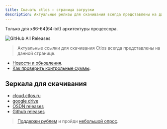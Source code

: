 ```yaml
---
title: Скачать ctlos — страница загрузки
description: Актуальные релизы для скачивания всегда представлены на данной странице.
---
```


Только для x86-64(64-bit) архитектуры процессора.

![GitHub All Releases](https://img.shields.io/github/downloads/ctlos/ctlosiso/total.svg)

> Актуальные ссылки для скачивания Ctlos всегда представлены на данной странице.

- [Новости и обновления](/wiki/changelog).
- [Как проверить контрольные суммы](/wiki/install/install-ctlos#%D0%BF%D1%80%D0%BE%D0%B2%D0%B5%D1%80%D0%BA%D0%B0-iso-%D0%BE%D0%B1%D1%80%D0%B0%D0%B7%D0%B0).

## Зеркала для скачивания

- [cloud.ctlos.ru](https://cloud.ctlos.ru)
- [google drive](https://drive.google.com/drive/folders/1yqHmb7V3UKrplWgMHj1Meq1mJou2Cz1u)
- [OSDN releases](https://osdn.net/projects/ctlos/releases/)
- [Github releases](https://github.com/ctlos/ctlosiso/releases)
<!-- - [ipfs](https://ipfs.ctlos.ru) -->
<!-- - [ctlos-ipfs](https://ctlos-ipfs.fission.app/iso) -->

> [Поддержи рублем](/donat) и пройди [небольшой опрос](https://forms.gle/qzAUa6R4fShf3xSw7).
